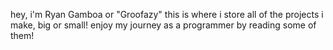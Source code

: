 hey, i'm Ryan Gamboa or "Groofazy"
this is where i store all of the projects i make, big or small!
enjoy my journey as a programmer by reading some of them!
